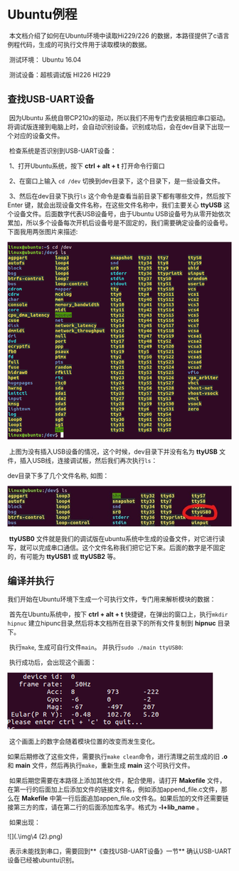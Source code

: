 # 	Ubuntu例程

​	本文档介绍了如何在Ubuntu环境中读取Hi229/226 的数据，本路径提供了c语言例程代码，生成的可执行文件用于读取模块的数据。

​	测试环境： Ubuntu 16.04

​	测试设备：超核调试版 	HI226	HI229

## 查找USB-UART设备

​	因为Ubuntu 系统自带CP210x的驱动，所以我们不用专门去安装相应串口驱动。将调试版连接到电脑上时，会自动识别设备。识别成功后，会在dev目录下出现一个对应的设备文件。

​	检查系统是否识别到USB-UART设备：

​	1、打开Ubuntu系统，按下 __ctrl + alt + t__ 打开命令行窗口

​	2、在窗口上输入 `cd /dev`  切换到dev目录下，这个目录下，是一些设备文件。

​	3、然后在dev目录下执行`ls` 这个命令是查看当前目录下都有哪些文件，然后按下 Enter 键，就会出现设备文件名称，在这些文件名称中，我们主要关心 **ttyUSB** 这个设备文件。后面数字代表USB设备号，由于Ubuntu USB设备号为从零开始依次累加，所以多个设备每次开机后设备号是不固定的，我们需要确定设备的设备号。下面我用两张图片来描述:

![](.\img\1.png)

​	上图为没有插入USB设备的情况，这个时候，dev目录下并没有名为 __ttyUSB__ 文件，插入USB线，连接调试板，然后我们再次执行`ls`：

dev目录下多了几个文件名称, 如图：

![](.\img\2.jpg)

​	**ttyUSB0** 文件就是我们的调试版在ubuntu系统中生成的设备文件，对它进行读写，就可以完成串口通信。这个文件名称我们把它记下来。后面的数字是不固定的，有可能为 **ttyUSB1**  或 **ttyUSB2** 等。

## 编译并执行

​	我们开始在Ubuntu环境下生成一个可执行文件，专门用来解析模块的数据：

​	首先在Ubuntu系统中，按下 __ctrl + alt + t__ 快捷键，在弹出的窗口上，执行`mkdir hipnuc` 建立hipunc目录,然后将本文档所在目录下的所有文件复制到 __hipnuc__ 目录下。

​	执行`make`, 生成可自行文件`main`。 并执行`sudo ./main ttyUSB0`:

​	执行成功后，会出现这个画面：

![](.\img\3.png)

​	这个画面上的数字会随着模块位置的改变而发生变化。

​	如果后期修改了这些文件，需要执行`make clean`命令，进行清理之前生成的旧 __.o__ 和 __main__ 文件，然后再执行`make`，重新生成 __main__ 这个可执行文件。

​	如果后期您需要在本路径上添加其他文件，配合使用，请打开 __Makefile__ 文件，在第一行的后面加上后添加文件的链接文件名，例如添加append_file.c文件，那么在 __Makefile__ 中第一行后面追加appen_file.o文件名。如果后加的文件还需要链接第三方的库，请在第二行的后面添加库名字。格式为 __-l+lib_name__ 。

​	如果出现：

![](.\img\4 (2).png)

​	表示未能找到串口，需要回到**《查找USB-UART设备》一节** 确认USB-UART设备已经被ubuntu识别。